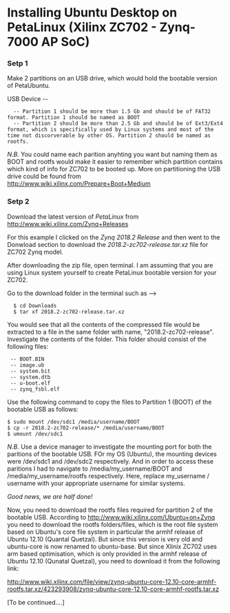 # Installing Ubuntu Desktop on PetaLinux (Xilinx ZC702 - Zynq-7000 AP SoC)

### Setp 1
Make 2 partitions on an USB drive, which would hold the bootable version of PetaUbuntu.

USB Device --
      
      -- Partition 1 should be more than 1.5 Gb and should be of FAT32 format. Partition 1 should be named as BOOT
      -- Partition 2 should be more than 2.5 Gb and should be of Ext3/Ext4 format, which is specifically used by Linux systems and most of the time not discorverable by other OS. Partition 2 should be named as rootfs.
    
*N.B.* You could name each parition anyhting you want but naming them as BOOT and rootfs would make it easier to remember which partition contains which kind of info for ZC702 to be booted up.
More on partitioning the USB drive could be found from http://www.wiki.xilinx.com/Prepare+Boot+Medium

### Setp 2
Download the latest version of *PetaLinux* from http://www.wiki.xilinx.com/Zynq+Releases

For this example I clicked on the *Zynq 2018.2 Release* and then went to the Donwload section to download the *2018.2-zc702-release.tar.xz* file for ZC702 Zynq model.

After downloading the zip file, open terminal. I am assuming that you are using Linux system yourself to create PetaLinux bootable version for your ZC702.

Go to the download folder in the terminal such as -->

      $ cd Downloads
      $ tar xf 2018.2-zc702-release.tar.xz
     
You would see that all the contents of the compressed file would be extracted to a file in the same folder with name, "2018.2-zc702-release". Investigate the contents of the folder. This folder should consist of the following files:
     
     -- BOOT.BIN
     -- image.ub
     -- system.bit
     -- system.dtb
     -- u-boot.elf
     -- zynq_fsbl.elf
     
Use the following command to copy the files to Partition 1 (BOOT) of the bootable USB as follows:

    $ sudo mount /dev/sdc1 /media/username/BOOT
    $ cp -r 2018.2-zc702-release/* /media/username/BOOT
    $ umount /dev/sdc1
    
*N.B.* Use a device manager to investigate the mounting port for both the paritions of the bootable USB. FOr my OS (Ubuntu), the mounting devices were /dev/sdc1 and /dev/sdc2 respectively. And in order to access these paritions I had to navigate to /media/my_username/BOOT and /media/my_username/rootfs respectively. Here, replace my_username / username with your appropriate username for similar systems.

*Good news, we are half done!*

Now, you need to download the rootfs files required for partition 2 of the bootable USB. 
According to http://www.wiki.xilinx.com/Ubuntu+on+Zynq you need to download the rootfs folders/files, which is the root file system based on Ubuntu's core file system in particular the armhf release of Ubuntu 12.10 (Quantal Quetzal). But since this version is very old and ubuntu-core is now renamed to ubuntu-base. But since Xlinix ZC702 uses arm based optimisation, which is only provided in the armhf release of Ubuntu 12.10 (Qunatal Quetzal), you need to download it from the following link:

http://www.wiki.xilinx.com/file/view/zynq-ubuntu-core-12.10-core-armhf-rootfs.tar.xz/423293908/zynq-ubuntu-core-12.10-core-armhf-rootfs.tar.xz

[To be continued....]
